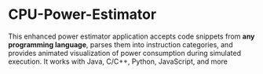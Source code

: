 # CPU-Power-Estimator
This enhanced power estimator application accepts code snippets from **any programming language**, parses them into instruction categories, and provides animated visualization of power consumption during simulated execution. It works with Java, C/C++, Python, JavaScript, and more
